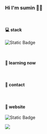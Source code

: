 ### Hi I'm sumin 🙌🏻
<br>

#### 💻 stack
![Static Badge](https://img.shields.io/badge/Spring-%236DB33F?style=flat-square&logo=Spring&logoColor=white)

<br>

#### 🌱 learning now
<br>

#### 📩 contact
<br>

#### 🐥 website
![Static Badge](https://img.shields.io/badge/Blog-20C997?style=flat-square&logo=Velog&logoColor=white&link=https%3A%2F%2Fvelog.io%2F%40proysm5154)

<a href="https://velog.io/@proysm5154"><img src="https://img.shields.io/badge/Blog-20C997?style=flat-square&logo=Velog&logoColor=white"/></a>

<br>

<!--
**proysm/proysm** is a ✨ _special_ ✨ repository because its `README.md` (this file) appears on your GitHub profile.

Here are some ideas to get you started:

- 🔭 I’m currently working on ...
- 🌱 I’m currently learning ...
- 👯 I’m looking to collaborate on ...
- 🤔 I’m looking for help with ...
- 💬 Ask me about ...
- 📫 How to reach me: ...
- 😄 Pronouns: ...
- ⚡ Fun fact: ...
-->
